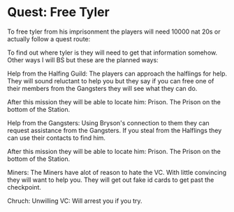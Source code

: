 # Quest: Free Tyler

To free tyler from his imprisonment the players will need 10000 nat 20s or actually follow a quest route:

To find out where tyler is they will need to get that information somehow. Other ways I will BS but these are the planned ways:

Help from the Halfing Guild:
The players can approach the halflings for help. They will sound reluctant to help you but they say if you can free one of their members from the Gangsters they will see what they can do.

After this mission they will be able to locate him: 
Prison. The Prison on the bottom of the Station.

Help from the Gangsters:
Using Bryson's connection to them they can request assistance from the Gangsters. If you steal from the Halflings they can use their contacts to find him.

After this mission they will be able to locate him: 
Prison. The Prison on the bottom of the Station.

Miners:
The Miners have alot of reason to hate the VC. With little convincing they will want to help you. They will get out fake id cards to get past the checkpoint.

Chruch: Unwilling
VC: Will arrest you if you try.